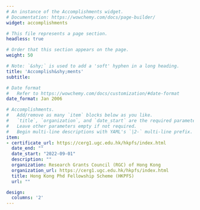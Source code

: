 ```yaml
---
# An instance of the Accomplishments widget.
# Documentation: https://wowchemy.com/docs/page-builder/
widget: accomplishments

# This file represents a page section.
headless: true

# Order that this section appears on the page.
weight: 50

# Note: `&shy;` is used to add a 'soft' hyphen in a long heading.
title: 'Accomplish&shy;ments'
subtitle:

# Date format
#   Refer to https://wowchemy.com/docs/customization/#date-format
date_format: Jan 2006

# Accomplishments.
#   Add/remove as many `item` blocks below as you like.
#   `title`, `organization`, and `date_start` are the required parameters.
#   Leave other parameters empty if not required.
#   Begin multi-line descriptions with YAML's `|2-` multi-line prefix.
item:
- certificate_url: https://cerg1.ugc.edu.hk/hkpfs/index.html
  date_end: ""
  date_start: "2022-09-01"
  description: ""
  organization: Research Grants Council (RGC) of Hong Kong
  organization_url: https://cerg1.ugc.edu.hk/hkpfs/index.html
  title: Hong Kong Phd Fellowship Scheme (HKPFS)
  url: ""

design:
  columns: '2' 
---
```

